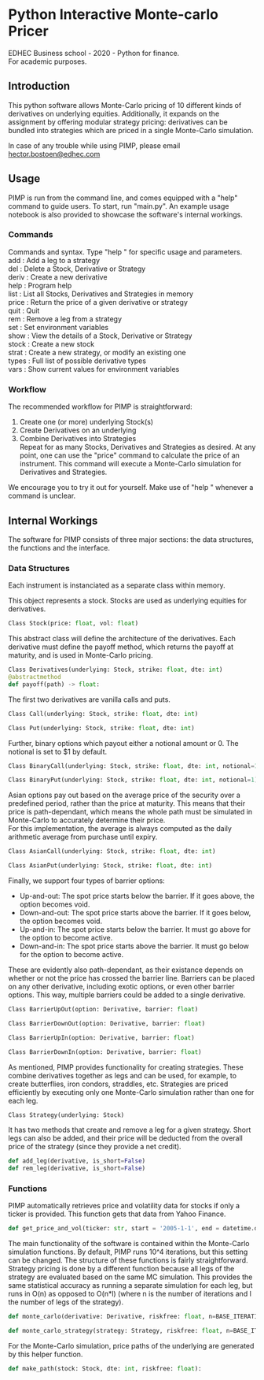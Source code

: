 # Python Interactive Monte-carlo Pricer
EDHEC Business school - 2020 - Python for finance.  
For academic purposes.

## Introduction

This python software allows Monte-Carlo pricing of 10 different kinds of derivatives on underlying equities. Additionally, it expands on the assignment by offering modular strategy pricing: derivatives can be bundled into strategies which are priced in a single Monte-Carlo simulation.

In case of any trouble while using PIMP, please email hector.bostoen@edhec.com

## Usage

PIMP is run from the command line, and comes equipped with a "help" command to guide users. To start, run "main.py". An example usage notebook is also provided to showcase the software's internal workings.

### Commands

Commands and syntax. Type "help <command>" for specific usage and parameters.  
add    : Add a leg to a strategy  
del    : Delete a Stock, Derivative or Strategy  
deriv  : Create a new derivative  
help   : Program help  
list   : List all Stocks, Derivatives and Strategies in memory  
price  : Return the price of a given derivative or strategy  
quit   : Quit  
rem    : Remove a leg from a strategy  
set    : Set environment variables  
show   : View the details of a Stock, Derivative or Strategy  
stock  : Create a new stock  
strat  : Create a new strategy, or modify an existing one  
types  : Full list of possible derivative types  
vars   : Show current values for environment variables  

### Workflow

The recommended workflow for PIMP is straightforward:  
1) Create one (or more) underlying Stock(s)  
2) Create Derivatives on an underlying  
3) Combine Derivatives into Strategies  
Repeat for as many Stocks, Derivatives and Strategies as desired. At any point, one can use the "price" command to calculate the price of an instrument. This command will execute a Monte-Carlo simulation for Derivatives and Strategies.

We encourage you to try it out for yourself. Make use of "help <command>" whenever a command is unclear.

## Internal Workings

The software for PIMP consists of three major sections: the data structures, the functions and the interface.

### Data Structures

Each instrument is instanciated as a separate class within memory.

This object represents a stock. Stocks are used as underlying equities for derivatives.
```python
Class Stock(price: float, vol: float)
```

This abstract class will define the architecture of the derivatives. Each derivative must define the payoff method, which returns the payoff at maturity, and is used in Monte-Carlo pricing.
```python
Class Derivatives(underlying: Stock, strike: float, dte: int) 
@abstractmethod
def payoff(path) -> float:
```

The first two derivatives are vanilla calls and puts.
```python
Class Call(underlying: Stock, strike: float, dte: int)

Class Put(underlying: Stock, strike: float, dte: int)
```

Further, binary options which payout either a notional amount or 0. The notional is set to $1 by default.
```python
Class BinaryCall(underlying: Stock, strike: float, dte: int, notional=1)

Class BinaryPut(underlying: Stock, strike: float, dte: int, notional=1)
```
Asian options pay out based on the average price of the security over a predefined period, rather than the price at maturity. This means that their price is path-dependant, which means the whole path must be simulated in Monte-Carlo to accurately determine their price.  
For this implementation, the average is always computed as the daily arithmetic average from purchase until expiry.
```python
Class AsianCall(underlying: Stock, strike: float, dte: int)

Class AsianPut(underlying: Stock, strike: float, dte: int)
```

Finally, we support four types of barrier options:  
* Up-and-out: The spot price starts below the barrier. If it goes above, the option becomes void.  
* Down-and-out: The spot price starts above the barrier. If it goes below, the option becomes void.  
* Up-and-in: The spot price starts below the barrier. It must go above for the option to become active.  
* Down-and-in: The spot price starts above the barrier. It must go below for the option to become active.  

These are evidently also path-dependant, as their existance depends on whether or not the price has crossed the barrier line.
Barriers can be placed on any other derivative, including exotic options, or even other barrier options. This way, multiple barriers could be added to a single derivative.
```python
Class BarrierUpOut(option: Derivative, barrier: float)

Class BarrierDownOut(option: Derivative, barrier: float)

Class BarrierUpIn(option: Derivative, barrier: float)

Class BarrierDownIn(option: Derivative, barrier: float)
```

As mentioned, PIMP provides functionality for creating strategies. These combine derivatives together as legs and can be used, for example, to create butterflies, iron condors, straddles, etc. Strategies are priced efficiently by executing only one Monte-Carlo simulation rather than one for each leg.
```python
Class Strategy(underlying: Stock)
```

It has two methods that create and remove a leg for a given strategy. Short legs can also be added, and their price will be deducted from the overall price of the strategy (since they provide a net credit).
```python
def add_leg(derivative, is_short=False)
def rem_leg(derivative, is_short=False)
```

### Functions

PIMP automatically retrieves price and volatility data for stocks if only a ticker is provided. This function gets that data from Yahoo Finance.
```python
def get_price_and_vol(ticker: str, start = '2005-1-1', end = datetime.date.today().strftime("%Y-%m-%d")):
```

The main functionality of the software is contained within the Monte-Carlo simulation functions. By default, PIMP runs 10^4 iterations, but this setting can be changed. The structure of these functions is fairly straightforward. Strategy pricing is done by a different function because all legs of the strategy are evaluated based on the same MC simulation. This provides the same statistical accuracy as running a separate simulation for each leg, but runs in O(n) as opposed to O(n\*l) (where n is the number of iterations and l the number of legs of the strategy).
```python
def monte_carlo(derivative: Derivative, riskfree: float, n=BASE_ITERATIONS):

def monte_carlo_strategy(strategy: Strategy, riskfree: float, n=BASE_ITERATIONS):
```

For the Monte-Carlo simulation, price paths of the underlying are generated by this helper function.
```python
def make_path(stock: Stock, dte: int, riskfree: float):
```

